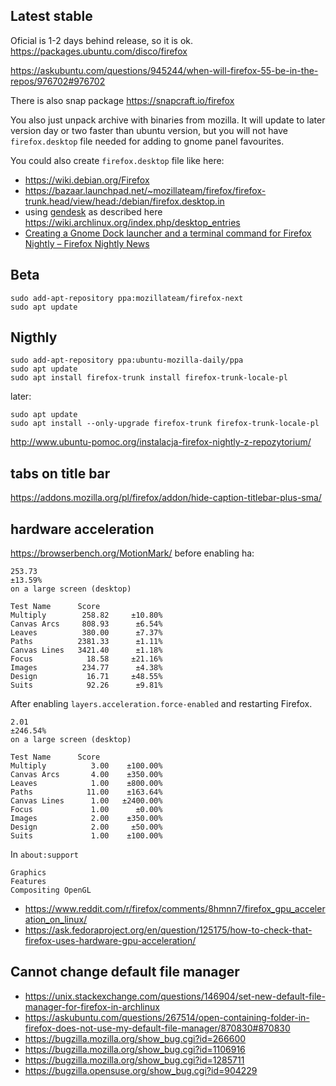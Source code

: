 ## Latest stable

Oficial is 1-2 days behind release, so it is ok. https://packages.ubuntu.com/disco/firefox

https://askubuntu.com/questions/945244/when-will-firefox-55-be-in-the-repos/976702#976702

There is also snap package https://snapcraft.io/firefox

You also just unpack archive with binaries from mozilla. It will update to later version day or two faster than ubuntu version, but you will not have `firefox.desktop` file needed for adding to gnome panel favourites.

You could also create `firefox.desktop` file like here:
- https://wiki.debian.org/Firefox
- https://bazaar.launchpad.net/~mozillateam/firefox/firefox-trunk.head/view/head:/debian/firefox.desktop.in
- using [gendesk](https://github.com/xyproto/gendesk) as described here https://wiki.archlinux.org/index.php/desktop_entries
- [Creating a Gnome Dock launcher and a terminal command for Firefox Nightly – Firefox Nightly News](https://blog.nightly.mozilla.org/2018/01/22/335/)

## Beta

```shell
sudo add-apt-repository ppa:mozillateam/firefox-next
sudo apt update
```

## Nigthly

```shell
sudo add-apt-repository ppa:ubuntu-mozilla-daily/ppa
sudo apt update
sudo apt install firefox-trunk install firefox-trunk-locale-pl
```

later:

```
sudo apt update
sudo apt install --only-upgrade firefox-trunk firefox-trunk-locale-pl
```

http://www.ubuntu-pomoc.org/instalacja-firefox-nightly-z-repozytorium/

## tabs on title bar

https://addons.mozilla.org/pl/firefox/addon/hide-caption-titlebar-plus-sma/

## hardware acceleration

https://browserbench.org/MotionMark/ before enabling ha:

```
253.73
±13.59%
on a large screen (desktop)

Test Name      Score
Multiply        258.82     ±10.80%
Canvas Arcs     808.93      ±6.54%
Leaves          380.00      ±7.37%
Paths          2381.33      ±1.11%
Canvas Lines   3421.40      ±1.18%
Focus            18.58     ±21.16%
Images          234.77      ±4.38%
Design           16.71     ±48.55%
Suits            92.26      ±9.81%
```

After enabling `layers.acceleration.force-enabled` and restarting Firefox.

```
2.01
±246.54%
on a large screen (desktop)

Test Name      Score
Multiply          3.00    ±100.00%
Canvas Arcs       4.00    ±350.00%
Leaves            1.00    ±800.00%
Paths            11.00    ±163.64%
Canvas Lines      1.00   ±2400.00%
Focus             1.00      ±0.00%
Images            2.00    ±350.00%
Design            2.00     ±50.00%
Suits             1.00    ±100.00%
```

In `about:support`

```
Graphics
Features
Compositing	OpenGL
```

- https://www.reddit.com/r/firefox/comments/8hmnn7/firefox_gpu_acceleration_on_linux/
- https://ask.fedoraproject.org/en/question/125175/how-to-check-that-firefox-uses-hardware-gpu-acceleration/

## Cannot change default file manager

- https://unix.stackexchange.com/questions/146904/set-new-default-file-manager-for-firefox-in-archlinux
- https://askubuntu.com/questions/267514/open-containing-folder-in-firefox-does-not-use-my-default-file-manager/870830#870830
- https://bugzilla.mozilla.org/show_bug.cgi?id=266600
- https://bugzilla.mozilla.org/show_bug.cgi?id=1106916
- https://bugzilla.mozilla.org/show_bug.cgi?id=1285711
- https://bugzilla.opensuse.org/show_bug.cgi?id=904229
